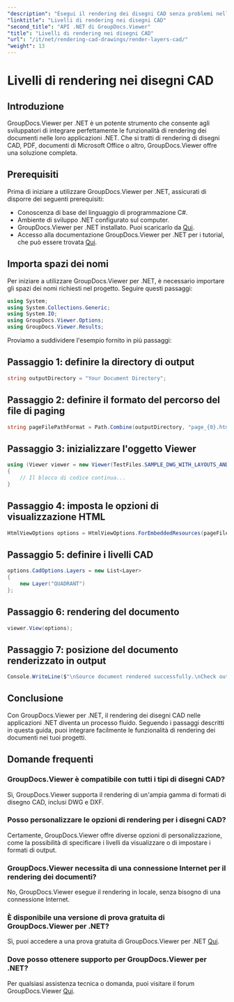 ```yaml
---
"description": "Esegui il rendering dei disegni CAD senza problemi nelle applicazioni .NET con GroupDocs.Viewer per .NET. Esplora le opzioni di rendering, personalizza i livelli e altro ancora."
"linktitle": "Livelli di rendering nei disegni CAD"
"second_title": "API .NET di GroupDocs.Viewer"
"title": "Livelli di rendering nei disegni CAD"
"url": "/it/net/rendering-cad-drawings/render-layers-cad/"
"weight": 13
---
```


# Livelli di rendering nei disegni CAD

## Introduzione
GroupDocs.Viewer per .NET è un potente strumento che consente agli sviluppatori di integrare perfettamente le funzionalità di rendering dei documenti nelle loro applicazioni .NET. Che si tratti di rendering di disegni CAD, PDF, documenti di Microsoft Office o altro, GroupDocs.Viewer offre una soluzione completa.
## Prerequisiti
Prima di iniziare a utilizzare GroupDocs.Viewer per .NET, assicurati di disporre dei seguenti prerequisiti:
- Conoscenza di base del linguaggio di programmazione C#.
- Ambiente di sviluppo .NET configurato sul computer.
- GroupDocs.Viewer per .NET installato. Puoi scaricarlo da [Qui](https://releases.groupdocs.com/viewer/net/).
- Accesso alla documentazione GroupDocs.Viewer per .NET per i tutorial, che può essere trovata [Qui](https://tutorials.groupdocs.com/viewer/net/).

## Importa spazi dei nomi
Per iniziare a utilizzare GroupDocs.Viewer per .NET, è necessario importare gli spazi dei nomi richiesti nel progetto. Seguire questi passaggi:

```csharp
using System;
using System.Collections.Generic;
using System.IO;
using GroupDocs.Viewer.Options;
using GroupDocs.Viewer.Results;
```

Proviamo a suddividere l'esempio fornito in più passaggi:
## Passaggio 1: definire la directory di output
```csharp
string outputDirectory = "Your Document Directory";
```
## Passaggio 2: definire il formato del percorso del file di paging
```csharp
string pageFilePathFormat = Path.Combine(outputDirectory, "page_{0}.html");
```
## Passaggio 3: inizializzare l'oggetto Viewer
```csharp
using (Viewer viewer = new Viewer(TestFiles.SAMPLE_DWG_WITH_LAYOUTS_AND_LAYERS))
{
    // Il blocco di codice continua...
}
```
## Passaggio 4: imposta le opzioni di visualizzazione HTML
```csharp
HtmlViewOptions options = HtmlViewOptions.ForEmbeddedResources(pageFilePathFormat);
```
## Passaggio 5: definire i livelli CAD
```csharp
options.CadOptions.Layers = new List<Layer>
{
    new Layer("QUADRANT")
};
```
## Passaggio 6: rendering del documento
```csharp
viewer.View(options);
```
## Passaggio 7: posizione del documento renderizzato in output
```csharp
Console.WriteLine($"\nSource document rendered successfully.\nCheck output in {outputDirectory}.");
```

## Conclusione
Con GroupDocs.Viewer per .NET, il rendering dei disegni CAD nelle applicazioni .NET diventa un processo fluido. Seguendo i passaggi descritti in questa guida, puoi integrare facilmente le funzionalità di rendering dei documenti nei tuoi progetti.
## Domande frequenti
### GroupDocs.Viewer è compatibile con tutti i tipi di disegni CAD?
Sì, GroupDocs.Viewer supporta il rendering di un'ampia gamma di formati di disegno CAD, inclusi DWG e DXF.
### Posso personalizzare le opzioni di rendering per i disegni CAD?
Certamente, GroupDocs.Viewer offre diverse opzioni di personalizzazione, come la possibilità di specificare i livelli da visualizzare o di impostare i formati di output.
### GroupDocs.Viewer necessita di una connessione Internet per il rendering dei documenti?
No, GroupDocs.Viewer esegue il rendering in locale, senza bisogno di una connessione Internet.
### È disponibile una versione di prova gratuita di GroupDocs.Viewer per .NET?
Sì, puoi accedere a una prova gratuita di GroupDocs.Viewer per .NET [Qui](https://releases.groupdocs.com/).
### Dove posso ottenere supporto per GroupDocs.Viewer per .NET?
Per qualsiasi assistenza tecnica o domanda, puoi visitare il forum GroupDocs.Viewer [Qui](https://forum.groupdocs.com/c/viewer/9).